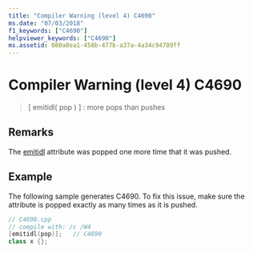 ```yaml
---
title: "Compiler Warning (level 4) C4690"
ms.date: "07/03/2018"
f1_keywords: ["C4690"]
helpviewer_keywords: ["C4690"]
ms.assetid: 080a0ea1-458b-477b-a37a-4a34c94709ff
---
```

# Compiler Warning (level 4) C4690

> \[ emitidl( pop ) ] : more pops than pushes

## Remarks

The [emitidl](../../windows/attributes/emitidl.md) attribute was popped one more time that it was pushed.

## Example

The following sample generates C4690. To fix this issue, make sure the attribute is popped exactly as many times as it is pushed.

```cpp
// C4690.cpp
// compile with: /c /W4
[emitidl(pop)];   // C4690
class x {};
```
